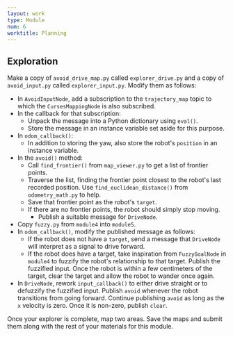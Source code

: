 ```yaml
---
layout: work
type: Module
num: 6
worktitle: Planning
---
```


## Exploration

Make a copy of `avoid_drive_map.py` called `explorer_drive.py` and a copy of
`avoid_input.py` called `explorer_input.py`. Modify them as follows:
* In `AvoidInputNode`, add a subscription to the `trajectory_map` topic to which the 
  `CursesMappingNode` is also subscribed.
* In the callback for that subscription:
  * Unpack the message into a Python dictionary using `eval()`.
  * Store the message in an instance variable set aside for this purpose.
* In `odom_callback()`:
  * In addition to storing the yaw, also store the robot's `position` in an instance
    variable.
* In the `avoid()` method:
  * Call `find_frontier()` from `map_viewer.py` to get a list of frontier points.
  * Traverse the list, finding the frontier point closest to the robot's last 
    recorded position. Use `find_euclidean_distance()` from `odometry_math.py` to help.
  * Save that frontier point as the robot's `target`.
  * If there are no frontier points, the robot should simply stop moving.
    * Publish a suitable message for `DriveNode`.
* Copy `fuzzy.py` from `module4` into `module5`.
* In `odom_callback()`, modify the published message as follows:
  * If the robot does not have a `target`, send a message that `DriveNode` will interpret
    as a signal to drive forward.
  * If the robot does have a target, take inspiration from `FuzzyGoalNode` in `module4`
    to fuzzify the robot's relationship to that target. Publish the fuzzified input. Once 
    the robot is within a few centimeters of the target, clear the target and allow the
    robot to wander once again.
* In `DriveNode`, rework `input_callback()` to either drive straight or to defuzzify the
  fuzzified input. Publish `avoid` whenever the robot transitions from going forward.
  Continue publishing `avoid` as long as the `x` velocity is zero. Once it is non-zero,
  publish `clear`.

Once your explorer is complete, map two areas. Save the maps and submit them along with
the rest of your materials for this module.
